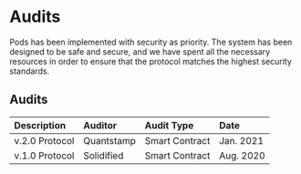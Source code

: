 # Audits

Pods has been implemented with security as priority. The system has been designed to be safe and secure, and we have spent all the necessary resources in order to ensure that the protocol matches the highest security standards.

## Audits <a id="audits"></a>

| Description | Auditor | Audit Type | Date |
| :--- | :--- | :--- | :--- |
| v.2.0 Protocol | ​Quantstamp​ | Smart Contract | Jan. 2021 |
| v.1.0 Protocol | ​Solidified​ | Smart Contract | Aug. 2020 |

##   <a id="bug-bounty"></a>

